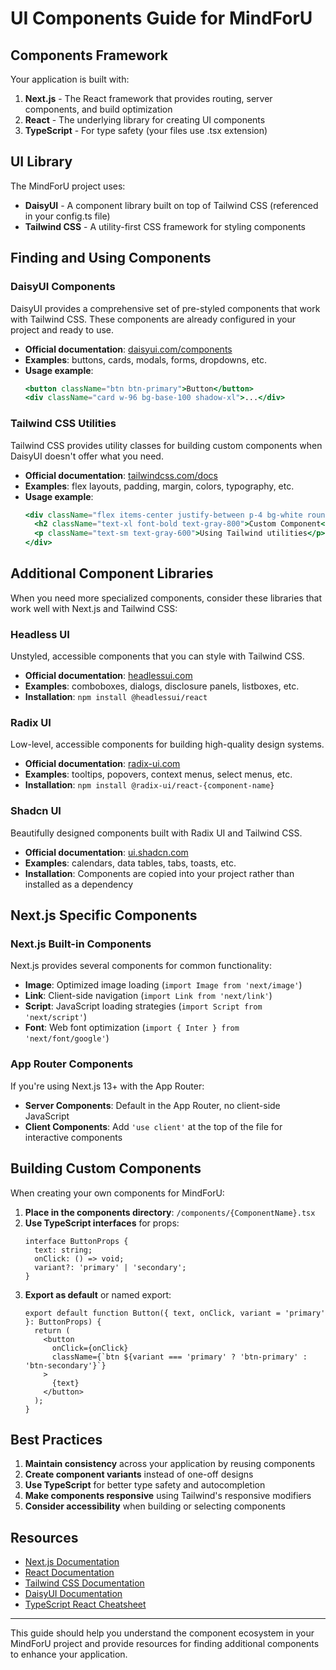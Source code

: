 # UI Components Guide for MindForU

## Components Framework

Your application is built with:

1. **Next.js** - The React framework that provides routing, server components, and build optimization
2. **React** - The underlying library for creating UI components
3. **TypeScript** - For type safety (your files use .tsx extension)

## UI Library

The MindForU project uses:

- **DaisyUI** - A component library built on top of Tailwind CSS (referenced in your config.ts file)
- **Tailwind CSS** - A utility-first CSS framework for styling components

## Finding and Using Components

### DaisyUI Components

DaisyUI provides a comprehensive set of pre-styled components that work with Tailwind CSS. These components are already configured in your project and ready to use.

- **Official documentation**: [daisyui.com/components](https://daisyui.com/components/)
- **Examples**: buttons, cards, modals, forms, dropdowns, etc.
- **Usage example**:
  ```jsx
  <button className="btn btn-primary">Button</button>
  <div className="card w-96 bg-base-100 shadow-xl">...</div>
  ```

### Tailwind CSS Utilities

Tailwind CSS provides utility classes for building custom components when DaisyUI doesn't offer what you need.

- **Official documentation**: [tailwindcss.com/docs](https://tailwindcss.com/docs)
- **Examples**: flex layouts, padding, margin, colors, typography, etc.
- **Usage example**:
  ```jsx
  <div className="flex items-center justify-between p-4 bg-white rounded-lg shadow">
    <h2 className="text-xl font-bold text-gray-800">Custom Component</h2>
    <p className="text-sm text-gray-600">Using Tailwind utilities</p>
  </div>
  ```

## Additional Component Libraries

When you need more specialized components, consider these libraries that work well with Next.js and Tailwind CSS:

### Headless UI

Unstyled, accessible components that you can style with Tailwind CSS.

- **Official documentation**: [headlessui.com](https://headlessui.com/)
- **Examples**: comboboxes, dialogs, disclosure panels, listboxes, etc.
- **Installation**: `npm install @headlessui/react`

### Radix UI

Low-level, accessible components for building high-quality design systems.

- **Official documentation**: [radix-ui.com](https://www.radix-ui.com/)
- **Examples**: tooltips, popovers, context menus, select menus, etc.
- **Installation**: `npm install @radix-ui/react-{component-name}`

### Shadcn UI

Beautifully designed components built with Radix UI and Tailwind CSS.

- **Official documentation**: [ui.shadcn.com](https://ui.shadcn.com/)
- **Examples**: calendars, data tables, tabs, toasts, etc.
- **Installation**: Components are copied into your project rather than installed as a dependency

## Next.js Specific Components

### Next.js Built-in Components

Next.js provides several components for common functionality:

- **Image**: Optimized image loading (`import Image from 'next/image'`)
- **Link**: Client-side navigation (`import Link from 'next/link'`)
- **Script**: JavaScript loading strategies (`import Script from 'next/script'`)
- **Font**: Web font optimization (`import { Inter } from 'next/font/google'`)

### App Router Components

If you're using Next.js 13+ with the App Router:

- **Server Components**: Default in the App Router, no client-side JavaScript
- **Client Components**: Add `'use client'` at the top of the file for interactive components

## Building Custom Components

When creating your own components for MindForU:

1. **Place in the components directory**: `/components/{ComponentName}.tsx`
2. **Use TypeScript interfaces** for props:
   ```tsx
   interface ButtonProps {
     text: string;
     onClick: () => void;
     variant?: 'primary' | 'secondary';
   }
   ```
3. **Export as default** or named export:
   ```tsx
   export default function Button({ text, onClick, variant = 'primary' }: ButtonProps) {
     return (
       <button 
         onClick={onClick}
         className={`btn ${variant === 'primary' ? 'btn-primary' : 'btn-secondary'}`}
       >
         {text}
       </button>
     );
   }
   ```

## Best Practices

1. **Maintain consistency** across your application by reusing components
2. **Create component variants** instead of one-off designs
3. **Use TypeScript** for better type safety and autocompletion
4. **Make components responsive** using Tailwind's responsive modifiers
5. **Consider accessibility** when building or selecting components

## Resources

- [Next.js Documentation](https://nextjs.org/docs)
- [React Documentation](https://reactjs.org/docs)
- [Tailwind CSS Documentation](https://tailwindcss.com/docs)
- [DaisyUI Documentation](https://daisyui.com/docs/install/)
- [TypeScript React Cheatsheet](https://react-typescript-cheatsheet.netlify.app/)

---

This guide should help you understand the component ecosystem in your MindForU project and provide resources for finding additional components to enhance your application.

